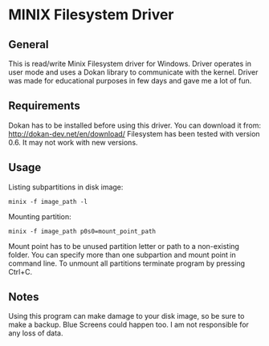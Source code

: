 MINIX Filesystem Driver
=======================

General
-------
This is read/write Minix Filesystem driver for Windows.
Driver operates in user mode and uses a Dokan library to communicate with the kernel.
Driver was made for educational purposes in few days and gave me a lot of fun.

Requirements
------------

Dokan has to be installed before using this driver.
You can download it from: http://dokan-dev.net/en/download/
Filesystem has been tested with version 0.6. It may not work with new versions.

Usage
-----

Listing subpartitions in disk image:

	minix -f image_path -l

Mounting partition:

	minix -f image_path p0s0=mount_point_path

Mount point has to be unused partition letter or path to a non-existing folder.
You can specify more than one subpartion and mount point in command line.
To unmount all partitions terminate program by pressing Ctrl+C.

Notes
-----
Using this program can make damage to your disk image, so be sure to make a backup.
Blue Screens could happen too. I am not responsible for any loss of data.
